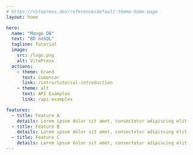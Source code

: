 ```yaml
---
# https://vitepress.dev/reference/default-theme-home-page
layout: home

hero:
  name: "Mongo DB"
  text: "BD noSQL"
  tagline: Tutorial
  image:
    src: /logo.png
    alt: VitePress  
  actions:
    - theme: brand
      text: Comenzar
      link: /intro/tutorial-introduction
    - theme: alt
      text: API Examples
      link: /api-examples

features:
  - title: Feature A
    details: Lorem ipsum dolor sit amet, consectetur adipiscing elit
  - title: Feature B
    details: Lorem ipsum dolor sit amet, consectetur adipiscing elit
  - title: Feature C
    details: Lorem ipsum dolor sit amet, consectetur adipiscing elit
---
```


